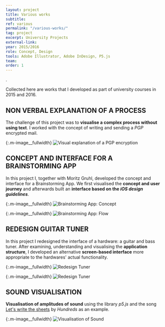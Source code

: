 ```yaml
---
layout: project
title: Various works
subtitle:
ref: various
permalink: "/various-works/"
tag: project
excerpt: University Projects
external-link:
year: 2015/2016
role: Concept, Design
tools: Adobe Illustrator, Adobe InDesign, P5.js
team:
order: 1
---
```


.

Collected here are works that I developed as part of university courses in 2015 and 2016.

## NON VERBAL EXPLANATION OF A PROCESS
The challenge of this project was to __visualise a complex process without using text__. I worked with the concept of writing and sending a _PGP_ encrypted mail.

{:.m-image__fullwidth}
![Visual explanation of a PGP encryption]({{site.baseurl}}/img/1000-worte.png)

## CONCEPT AND INTERFACE FOR A BRAINSTORMING APP
In this project I, together with Moritz Gruhl, developed the concept and interface for a Brainstorming App. We first visualised the __concept and user journey__ and afterwards built an __interface based on the _iOS design guidelines___.

{:.m-image__fullwidth}
![Brainstorming App: Concept]({{site.baseurl}}/img/gui_idea.png)

{:.m-image__fullwidth}
![Brainstorming App: Flow]({{site.baseurl}}/img/gui_flow.png)

## REDESIGN GUITAR TUNER
In this project I redesigned the interface of a hardware: a guitar and bass tuner. After examining, understanding and visualising the __application structure__, I developed an alternative __screen-based interface__ more appropriate to the hardwares' actual functionality.

{:.m-image__fullwidth}
![Redesign Tuner]({{site.baseurl}}/img/tuner_application-structure.png)

{:.m-image__fullwidth}
![Redesign Tuner]({{site.baseurl}}/img/tuner_redesign.png)

## SOUND VISUALISATION
__Visualisation of amplitudes of sound__ using the library _p5.js_ and the song [Let's write the sheets](https://www.youtube.com/watch?v=qb0HGvEWIJc) by _Hundreds_ as an example.

{:.m-image__fullwidth}
![Visualisation of Sound]({{site.baseurl}}/img/klangvisualisierung.png)
